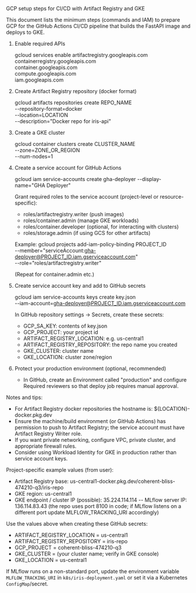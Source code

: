 GCP setup steps for CI/CD with Artifact Registry and GKE

This document lists the minimum steps (commands and IAM) to prepare GCP for the GitHub Actions CI/CD pipeline that builds the FastAPI image and deploys to GKE.

1) Enable required APIs

   gcloud services enable artifactregistry.googleapis.com \
     containerregistry.googleapis.com \
     container.googleapis.com \
     compute.googleapis.com \
     iam.googleapis.com

2) Create Artifact Registry repository (docker format)

   gcloud artifacts repositories create REPO_NAME \
     --repository-format=docker \
     --location=LOCATION \
     --description="Docker repo for iris-api"

3) Create a GKE cluster

   gcloud container clusters create CLUSTER_NAME \
     --zone=ZONE_OR_REGION \
     --num-nodes=1

4) Create a service account for GitHub Actions

   gcloud iam service-accounts create gha-deployer --display-name="GHA Deployer"

   Grant required roles to the service account (project-level or resource-specific):

   - roles/artifactregistry.writer (push images)
   - roles/container.admin (manage GKE workloads)
   - roles/container.developer (optional, for interacting with clusters)
   - roles/storage.admin (if using GCS for other artifacts)

   Example:
   gcloud projects add-iam-policy-binding PROJECT_ID \
     --member="serviceAccount:gha-deployer@PROJECT_ID.iam.gserviceaccount.com" \
     --role="roles/artifactregistry.writer"

   (Repeat for container.admin etc.)

5) Create service account key and add to GitHub secrets

   gcloud iam service-accounts keys create key.json \
     --iam-account=gha-deployer@PROJECT_ID.iam.gserviceaccount.com

   In GitHub repository settings -> Secrets, create these secrets:
   - GCP_SA_KEY: contents of key.json
   - GCP_PROJECT: your project id
   - ARTIFACT_REGISTRY_LOCATION: e.g. us-central1
   - ARTIFACT_REGISTRY_REPOSITORY: the repo name you created
   - GKE_CLUSTER: cluster name
   - GKE_LOCATION: cluster zone/region

6) Protect your production environment (optional, recommended)

   - In GitHub, create an Environment called "production" and configure Required reviewers so that deploy job requires manual approval.

Notes and tips:

- For Artifact Registry docker repositories the hostname is: ${LOCATION}-docker.pkg.dev
- Ensure the machine/build environment (or GitHub Actions) has permission to push to Artifact Registry; the service account must have Artifact Registry Writer role.
- If you want private networking, configure VPC, private cluster, and appropriate firewall rules.
- Consider using Workload Identity for GKE in production rather than service account keys.

Project-specific example values (from user):

- Artifact Registry base: us-central1-docker.pkg.dev/coherent-bliss-474210-q3/iris-repo
- GKE region: us-central1
- GKE endpoint / cluster IP (possible): 35.224.114.114
-- MLflow server IP: 136.114.83.43 (the repo uses port 8100 in code; if MLflow listens on a different port update MLFLOW_TRACKING_URI accordingly)

Use the values above when creating these GitHub secrets:

- ARTIFACT_REGISTRY_LOCATION = us-central1
- ARTIFACT_REGISTRY_REPOSITORY = iris-repo
- GCP_PROJECT = coherent-bliss-474210-q3
- GKE_CLUSTER = (your cluster name; verify in GKE console)
- GKE_LOCATION = us-central1

If MLflow runs on a non-standard port, update the environment variable `MLFLOW_TRACKING_URI` in `k8s/iris-deployment.yaml` or set it via a Kubernetes `ConfigMap`/secret.
